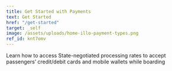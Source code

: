 ```yaml
---
title: Get Started with Payments
text: Get Started
href: "/get-started"
target: _self
image: /assets/uploads/home-illo-payment-types.png
ref_id: knt7omv
---
```

Learn how to access State-negotiated processing rates to accept passengers’ credit/debit cards and mobile wallets while boarding
